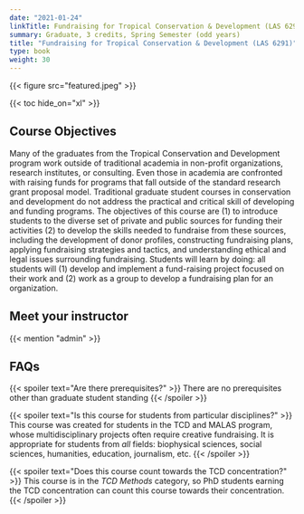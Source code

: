 ```yaml
---
date: "2021-01-24"
linkTitle: Fundraising for Tropical Conservation & Development (LAS 6291)
summary: Graduate, 3 credits, Spring Semester (odd years) 
title: "Fundraising for Tropical Conservation & Development (LAS 6291)"
type: book
weight: 30
---
```


{{< figure src="featured.jpeg" >}}

{{< toc hide_on="xl" >}}

## Course Objectives  
Many of the graduates from the Tropical Conservation and Development program work outside of traditional academia in non-profit organizations, research institutes, or consulting.  Even those in academia are confronted with raising funds for programs that fall outside of the standard research grant proposal model. Traditional graduate student courses in conservation and development do not address the practical and critical skill of developing and funding programs. The objectives of this course are (1) to introduce students to the diverse set of private and public sources for funding their activities (2) to develop the skills needed to fundraise from these sources, including the development of donor profiles, constructing fundraising plans, applying fundraising strategies and tactics, and understanding ethical and legal issues surrounding fundraising. Students will learn by doing: all students will (1) develop and implement a fund-raising project focused on their work and (2) work as a group to develop a fundraising plan for an organization.


## Meet your instructor

{{< mention "admin" >}}

## FAQs  

{{< spoiler text="Are there prerequisites?" >}}
There are no prerequisites other than graduate student standing
{{< /spoiler >}}

{{< spoiler text="Is this course for students from particular disciplines?" >}}
This course was created for students in the TCD and MALAS program, whose multidisciplinary projects often require creative fundraising. It is appropriate for students from *all* fields: biophysical sciences, social sciences, humanities, education, journalism, etc. 
{{< /spoiler >}}

{{< spoiler text="Does this course count towards the TCD concentration?" >}}
This course is in the _TCD Methods_ category, so PhD students earning the TCD concentration can count this course towards their concentration.
{{< /spoiler >}}

